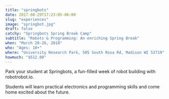 ```yaml
---
title: "springbots"
date: 2017-08-29T17:23:05-06:00
slug: "experiences"
image: "springbot.jpg"
draft: false
catchy: "Springbots Spring Break Camp"
subtitle: "Robots & Programming: An enriching Spring Break"
when: "March 20-26, 2018"
who: "Ages: 10+"
where: "University Research Park, 505 South Rosa Rd, Madison WI 53719"
howmuch: "$512.00"
---
```

Park your student at Springbots, a fun-filled week of robot building with robotrobot.io.

Students will learn practical electronics and programming skills and come home excited about the future.
